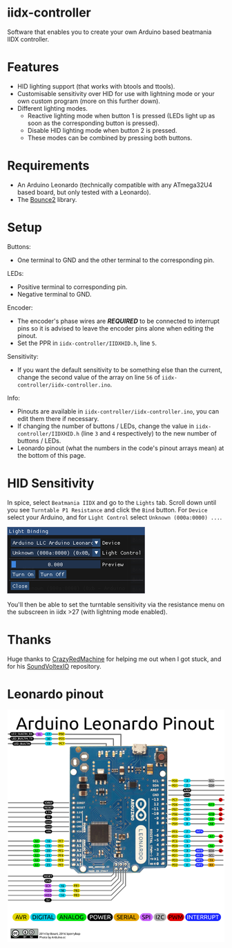 # iidx-controller
Software that enables you to create your own Arduino based beatmania IIDX controller.

# Features
 - HID lighting support (that works with btools and ttools).
 - Customisable sensitivity over HID for use with lightning mode or your own custom program (more on this further down).
 - Different lighting modes.
   - Reactive lighting mode when button 1 is pressed (LEDs light up as soon as the corresponding button is pressed).
   - Disable HID lighting mode when button 2 is pressed.
   - These modes can be combined by pressing both buttons.
 
# Requirements
 - An Arduino Leonardo (technically compatible with any ATmega32U4 based board, but only tested with a Leonardo).
 - The [Bounce2](https://www.arduino.cc/reference/en/libraries/bounce2/) library.

# Setup
Buttons:
 - One terminal to GND and the other terminal to the corresponding pin.

LEDs:
 - Positive terminal to corresponding pin.
 - Negative terminal to GND.

Encoder:
 - The encoder's phase wires are ***REQUIRED*** to be connected to interrupt pins so it is advised to leave the encoder pins alone when editing the pinout. 
 - Set the PPR in `iidx-controller/IIDXHID.h`, line `5`.
 
Sensitivity:
 - If you want the default sensitivity to be something else than the current, change the second value of the array on line `56` of `iidx-controller/iidx-controller.ino`.

Info:
 - Pinouts are available in `iidx-controller/iidx-controller.ino`, you can edit them there if necessary.
 - If changing the number of buttons / LEDs, change the value in `iidx-controller/IIDXHID.h` (line `3` and `4` respectively) to the new number of buttons / LEDs.
 - Leonardo pinout (what the numbers in the code's pinout arrays mean) at the bottom of this page.
 
# HID Sensitivity
In spice, select `Beatmania IIDX` and go to the `Lights` tab. Scroll down until you see `Turntable P1 Resistance` and click the `Bind` button. For `Device` select your Arduino, and for `Light Control` select `Unknown (000a:0000) ...`.

![Spice setup](spicecfg.png)

You'll then be able to set the turntable sensitivity via the resistance menu on the subscreen in iidx >27 (with lightning mode enabled).

# Thanks
Huge thanks to [CrazyRedMachine](https://github.com/CrazyRedMachine) for helping me out when I got stuck, and for his [SoundVoltexIO](https://github.com/CrazyRedMachine/SoundVoltexIO) repository.

# Leonardo pinout
 
![Leo pinout](https://raw.githubusercontent.com/Bouni/Arduino-Pinout/master/Arduino%20Leonardo%20Pinout.png)